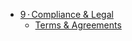 * [9 · Compliance & Legal](9-compliance/README.md)
    * [Terms & Agreements](9-compliance/terms.md)

